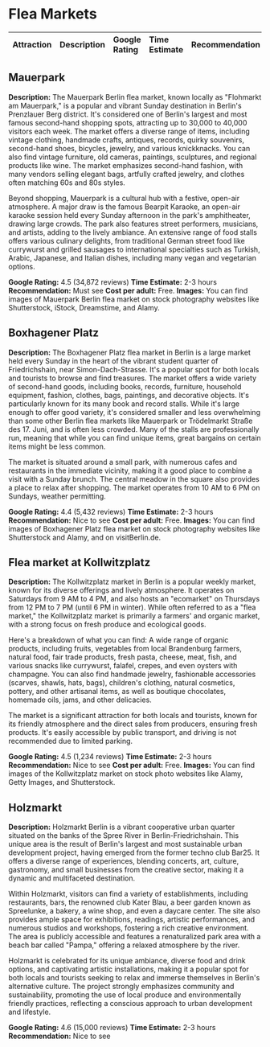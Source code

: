# Flea Markets
| Attraction | Description | Google Rating | Time Estimate | Recommendation |
| :--- | :--- | :--- | :--- | :--- |
## Mauerpark
**Description:**
The Mauerpark Berlin flea market, known locally as "Flohmarkt am Mauerpark," is a popular and vibrant Sunday destination in Berlin's Prenzlauer Berg district. It's considered one of Berlin's largest and most famous second-hand shopping spots, attracting up to 30,000 to 40,000 visitors each week. The market offers a diverse range of items, including vintage clothing, handmade crafts, antiques, records, quirky souvenirs, second-hand shoes, bicycles, jewelry, and various knickknacks. You can also find vintage furniture, old cameras, paintings, sculptures, and regional products like wine. The market emphasizes second-hand fashion, with many vendors selling elegant bags, artfully crafted jewelry, and clothes often matching 60s and 80s styles.

Beyond shopping, Mauerpark is a cultural hub with a festive, open-air atmosphere. A major draw is the famous Bearpit Karaoke, an open-air karaoke session held every Sunday afternoon in the park's amphitheater, drawing large crowds. The park also features street performers, musicians, and artists, adding to the lively ambiance. An extensive range of food stalls offers various culinary delights, from traditional German street food like currywurst and grilled sausages to international specialties such as Turkish, Arabic, Japanese, and Italian dishes, including many vegan and vegetarian options.

**Google Rating:** 4.5 (34,872 reviews)
**Time Estimate:** 2-3 hours
**Recommendation:** Must see
**Cost per adult:** Free.
**Images:** You can find images of Mauerpark Berlin flea market on stock photography websites like Shutterstock, iStock, Dreamstime, and Alamy.

## Boxhagener Platz
**Description:**
The Boxhagener Platz flea market in Berlin is a large market held every Sunday in the heart of the vibrant student quarter of Friedrichshain, near Simon-Dach-Strasse. It's a popular spot for both locals and tourists to browse and find treasures. The market offers a wide variety of second-hand goods, including books, records, furniture, household equipment, fashion, clothes, bags, paintings, and decorative objects. It's particularly known for its many book and record stalls. While it's large enough to offer good variety, it's considered smaller and less overwhelming than some other Berlin flea markets like Mauerpark or Trödelmarkt Straße des 17. Juni, and is often less crowded. Many of the stalls are professionally run, meaning that while you can find unique items, great bargains on certain items might be less common.

The market is situated around a small park, with numerous cafes and restaurants in the immediate vicinity, making it a good place to combine a visit with a Sunday brunch. The central meadow in the square also provides a place to relax after shopping. The market operates from 10 AM to 6 PM on Sundays, weather permitting.

**Google Rating:** 4.4 (5,432 reviews)
**Time Estimate:** 2-3 hours
**Recommendation:** Nice to see
**Cost per adult:** Free.
**Images:** You can find images of Boxhagener Platz flea market on stock photography websites like Shutterstock and Alamy, and on visitBerlin.de.

## Flea market at Kollwitzplatz
**Description:**
The Kollwitzplatz market in Berlin is a popular weekly market, known for its diverse offerings and lively atmosphere. It operates on Saturdays from 9 AM to 4 PM, and also hosts an "ecomarket" on Thursdays from 12 PM to 7 PM (until 6 PM in winter). While often referred to as a "flea market," the Kollwitzplatz market is primarily a farmers' and organic market, with a strong focus on fresh produce and ecological goods.

Here's a breakdown of what you can find: A wide range of organic products, including fruits, vegetables from local Brandenburg farmers, natural food, fair trade products, fresh pasta, cheese, meat, fish, and various snacks like currywurst, falafel, crepes, and even oysters with champagne. You can also find handmade jewelry, fashionable accessories (scarves, shawls, hats, bags), children's clothing, natural cosmetics, pottery, and other artisanal items, as well as boutique chocolates, homemade oils, jams, and other delicacies.

The market is a significant attraction for both locals and tourists, known for its friendly atmosphere and the direct sales from producers, ensuring fresh products. It's easily accessible by public transport, and driving is not recommended due to limited parking.

**Google Rating:** 4.5 (1,234 reviews)
**Time Estimate:** 2-3 hours
**Recommendation:** Nice to see
**Cost per adult:** Free.
**Images:** You can find images of the Kollwitzplatz market on stock photo websites like Alamy, Getty Images, and Shutterstock.

## Holzmarkt
**Description:**
Holzmarkt Berlin is a vibrant cooperative urban quarter situated on the banks of the Spree River in Berlin-Friedrichshain. This unique area is the result of Berlin's largest and most sustainable urban development project, having emerged from the former techno club Bar25. It offers a diverse range of experiences, blending concerts, art, culture, gastronomy, and small businesses from the creative sector, making it a dynamic and multifaceted destination.

Within Holzmarkt, visitors can find a variety of establishments, including restaurants, bars, the renowned club Kater Blau, a beer garden known as Spreelunke, a bakery, a wine shop, and even a daycare center. The site also provides ample space for exhibitions, readings, artistic performances, and numerous studios and workshops, fostering a rich creative environment. The area is publicly accessible and features a renaturalized park area with a beach bar called "Pampa," offering a relaxed atmosphere by the river.

Holzmarkt is celebrated for its unique ambiance, diverse food and drink options, and captivating artistic installations, making it a popular spot for both locals and tourists seeking to relax and immerse themselves in Berlin's alternative culture. The project strongly emphasizes community and sustainability, promoting the use of local produce and environmentally friendly practices, reflecting a conscious approach to urban development and lifestyle.

**Google Rating:** 4.6 (15,000 reviews)
**Time Estimate:** 2-3 hours
**Recommendation:** Nice to see
